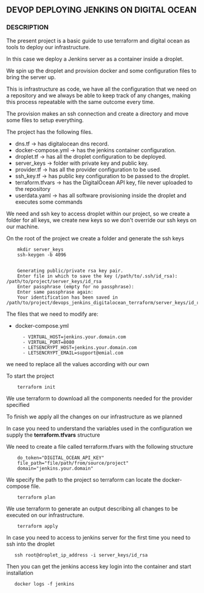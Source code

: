 ## DEVOP DEPLOYING JENKINS ON DIGITAL OCEAN

### DESCRIPTION

The present project is a basic guide to use terraform and digital ocean as
tools to deploy our infrastructure.

In this case we deploy a Jenkins server as a container inside a droplet.

We spin up the droplet and provision docker and some configuration files to bring the server up.

This is infrastructure as code, we have all the configuration that we need on
a repository and we always be able to keep track of any changes, making this process repeatable 
with the same outcome every time.

The provision makes an ssh connection and create a directory and move some files to setup 
everything.

The project has the following files.
* dns.tf -> has digitalocean dns record.
* docker-compose.yml -> has the jenkins container configuration.
* droplet.tf -> has all the droplet configuration to be deployed.
* server_keys -> folder with private key and public key. 
* provider.tf -> has all the provider configuration to be used.
* ssh_key.tf -> has public key configuration to be passed to the droplet.
* terraform.tfvars -> has the DigitalOcean API key, file never uploaded to the repository
* userdata.yaml -> has all software provisioning inside the droplet and executes some commands


We need and ssh key to access droplet within our project, so we create a folder for all keys, we create new keys so we don't override our ssh keys on our machine.

On the root of the project we create a folder and generate the ssh keys

```
    mkdir server_keys
    ssh-keygen -b 4096
    
    
    Generating public/private rsa key pair.
    Enter file in which to save the key (/path/to/.ssh/id_rsa): /path/to/project/server_keys/id_rsa
    Enter passphrase (empty for no passphrase): 
    Enter same passphrase again: 
    Your identification has been saved in /path/to/project/devops_jenkins_digitalocean_terraform/server_keys/id_rsa.
```

The files that we need to modify are:

* docker-compose.yml
```
      - VIRTUAL_HOST=jenkins.your.domain.com
      - VIRTUAL_PORT=8080
      - LETSENCRYPT_HOST=jenkins.your.domain.com
      - LETSENCRYPT_EMAIL=support@emial.com
```
we need to replace all the values according with our own 

To start the project

```
    terraform init
```

We use terraform to download all the components needed for the provider specified

To finish we apply all the changes on our infrastructure as we planned

In case you need to understand the variables used in the configuration 
we supply the **terraform.tfvars** structure

We need to create a file called terraform.tfvars with the following structure

```
    do_token="DIGITAL_OCEAN_API_KEY"
    file_path="file/path/from/source/project"
    domain="jenkins.your.domain"

```
We specify the path to the project so terraform can locate the docker-compose file.

```
    terraform plan
```

We use terraform to generate an output describing all changes to be executed on our
infrastructure.

```
    terraform apply
```

In case you need to access to jenkins server for the first time you need to ssh into the droplet

```
   ssh root@droplet_ip_address -i server_keys/id_rsa
```

Then you can get the jenkins access key login into the container and start installation

```
   docker logs -f jenkins
```
